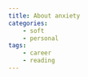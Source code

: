 ```yaml
---
title: About anxiety
categories:
    - soft
    - personal
tags:
    - career
    - reading
---
```



